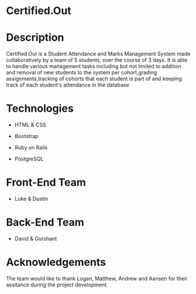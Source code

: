 # Certified.Out

# Description

Certified.Out is a Student Attendance and Marks Management System made collaboratively by a team of 5 students, over the course of 3 days. It is able to  handle various management tasks including but not limited to addition and removal of new students to the system per cohort,grading assignments,tracking of cohorts that each student is part of and keeping track of each student's attendance in the database

# Technologies

* HTML & CSS

* Bootstrap

* Ruby on Rails

* PostgreSQL

# Front-End Team

* Luke & Dustin

# Back-End Team

* David & Gurshant

# Acknowledgements

The team would like to thank Logan, Matthew, Andrew and Aansen for their assitance during the project development.

